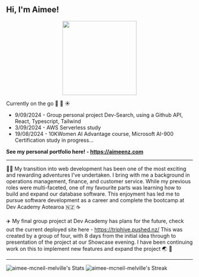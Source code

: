 ## Hi, I'm Aimee!

<div id="header" align="center">
<img src="https://github.com/user-attachments/assets/cb96c778-d306-4935-a7e8-dd5d18f1442e" width="200" height="200">
</div>


Currently on the go :rainbow: :tulip: :sunny:
- 9/09/2024 - Group personal project Dev-Search, using a Github API, React, Typescript, Tailwind
- 3/09/2024 - AWS Serverless study  
- 19/08/2024 - 10KWomen AI Advantage course, Microsoft AI-900 Certification study in progress...
</div>


**See my personal portfolio here! - https://aimeenz.com**

---

:woman_technologist: My transition into web development has been one of the most exciting and rewarding adventures I've undertaken. I bring with me a background in operations management, finance, and customer service. While my previous roles were multi-faceted, one of my favourite parts was learning how to build and expand our database software. This enjoyment has led me to pursue software development as a career and complete the bootcamp at Dev Academy Aotearoa :new_zealand: :coffee:

:airplane: My final group project at Dev Academy has plans for the future, check out the current deployed site here - https://triphive.pushed.nz/
This was created by a group of four, with 8 days from the initial idea through to presentation of the project at our Showcase evening. I have been continuing work on this to implement new features and expand the project :earth_asia: :palm_tree:

---

![aimee-mcneil-melville's Stats](https://github-readme-stats.vercel.app/api?username=aimee-mcneil-melville&theme=outrun&show_icons=true&hide_border=false&count_private=true)
![aimee-mcneil-melville's Streak](https://github-readme-streak-stats.herokuapp.com/?user=aimee-mcneil-melville&theme=outrun&hide_border=false)

<!--
**aimee-mcneil-melville/aimee-mcneil-melville** is a ✨ _special_ ✨ repository because its `README.md` (this file) appears on your GitHub profile.

Here are some ideas to get you started:

- 🔭 I’m currently working on ...
- 🌱 I’m currently learning ...
- 👯 I’m looking to collaborate on ...
- 🤔 I’m looking for help with ...
- 💬 Ask me about ...
- 📫 How to reach me: ...
- 😄 Pronouns: ...
- ⚡ Fun fact: ...
-->
